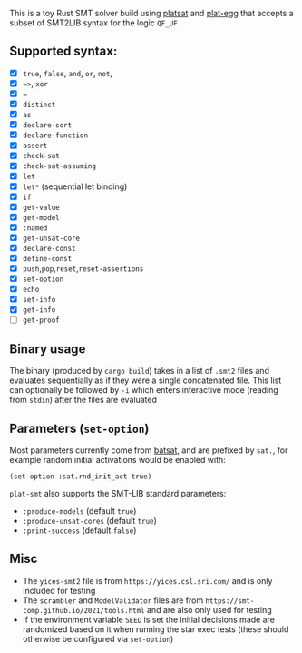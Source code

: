 This is a toy Rust SMT solver build using [platsat](https://github.com/dewert99/platsat) and [plat-egg](https://github.com/dewert99/plat-egg)
that accepts a subset of SMT2LIB syntax for the logic `QF_UF`

## Supported syntax:
- [x] `true`, `false`, `and`, `or`, `not`,
- [x] `=>`, `xor`
- [x] `=`
- [x] `distinct`
- [x] `as`
- [x] `declare-sort`
- [x] `declare-function`
- [x] `assert`
- [x] `check-sat`
- [x] `check-sat-assuming`
- [x] `let`
- [x] `let*` (sequential let binding)
- [x] `if`
- [x] `get-value`
- [x] `get-model`
- [x] `:named`
- [x] `get-unsat-core`
- [x] `declare-const`
- [x] `define-const`
- [x] `push`,`pop`,`reset`,`reset-assertions`
- [x] `set-option`
- [x] `echo`
- [x] `set-info`
- [x] `get-info`
- [ ] `get-proof`

## Binary usage
The binary (produced by `cargo build`) takes in a list of `.smt2` files  and evaluates sequentially as if they were a single concatenated file.
This list can optionally be followed by `-i` which enters interactive mode (reading from `stdin`) after the files are evaluated

## Parameters (`set-option`)
Most parameters currently come from [batsat](https://docs.rs/batsat/latest/batsat/core/struct.SolverOpts.html), and are prefixed by `sat.`,
for example random initial activations would be enabled with:

`(set-option :sat.rnd_init_act true)`

`plat-smt` also supports the SMT-LIB standard parameters:
* `:produce-models` (default `true`) 
* `:produce-unsat-cores` (default `true`)
* `:print-success` (default `false`)

## Misc
* The `yices-smt2` file is from `https://yices.csl.sri.com/` and is only included for testing
* The `scrambler` and `ModelValidator` files are from `https://smt-comp.github.io/2021/tools.html` and are also only used for testing
* If the environment variable `SEED` is set the initial decisions made are randomized based on it when running the star exec tests (these should otherwise be configured via `set-option`)